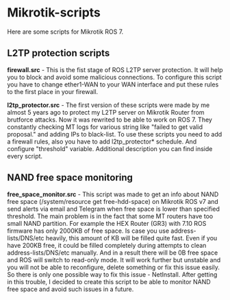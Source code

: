 # Mikrotik-scripts
Here are some scripts for Mikrotik ROS 7.

## L2TP protection scripts
**firewall.src** - This is the fist stage of ROS L2TP server protection. It will help you to block and avoid some malicious connections. To configure this script you have to change ether1-WAN to your WAN interface and put these rules to the first place in your firewall.

**l2tp_protector.src** - The first version of these scripts were made by me almost 5 years ago to protect my L2TP server on Mikrotik Router from brutforce attacks. Now it was rewrited to be able to work on ROS 7.
They constantly checking MT logs for various string like "failed to get valid proposal." and adding IPs to black-list.
To use these scripts you need to add a firewall rules, also you have to add l2tp_protector* schedule. And configure "threshold" variable. Additional description you can find inside every script.

## NAND free space monitoring
**free_space_monitor.src** - This script was made to get an info about NAND free space (/system/resource get free-hdd-space) on Mikrotik ROS v7 and send alerts via email and Telegram when free space is lower than specified threshold.
The main problem is in the fact that some MT routers have too small NAND partition. For example the HEX Router (GR3) with 7.10 ROS firmware has only 2000KB of free space. Is case you use address-lists/DNS/etc heavily, this amount of KB will be filled quite fast. Even if you have 200KB free, it could be filled completely during attempts to clean address-lists/DNS/etc manually.
And in a result there will be 0B free space and ROS will switch to read-only mode. It will work further but unstable and you will not be able to reconfigure, delete something or fix this issue easily.
So there is only one possible way to fix this issue - NetInstall.
After getting in this trouble, I decided to create this script to be able to monitor NAND free space and avoid such issues in a future.
